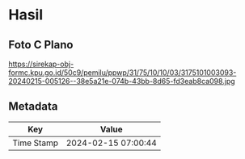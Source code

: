 # Hasil

## Foto C Plano

https://sirekap-obj-formc.kpu.go.id/50c9/pemilu/ppwp/31/75/10/10/03/3175101003093-20240215-005126--38e5a21e-074b-43bb-8d65-fd3eab8ca098.jpg


## Metadata

| Key        | Value               |
| ---------- | ------------------- |
| Time Stamp | 2024-02-15 07:00:44 |



